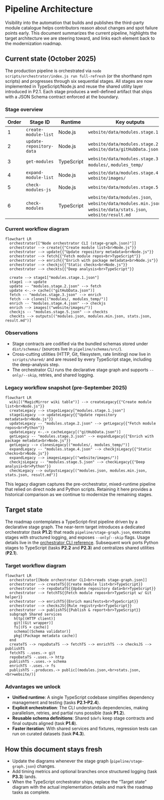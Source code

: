 # Pipeline Architecture

Visibility into the automation that builds and publishes the third-party module catalogue helps contributors reason about changes and spot failure points early. This document summarizes the current pipeline, highlights the target architecture we are steering toward, and links each element back to the modernization roadmap.

## Current state (October 2025)

The production pipeline is orchestrated via `node scripts/orchestrator/index.js run full-refresh` (or the shorthand npm scripts) and progresses through six sequential stages. All stages are now implemented in TypeScript/Node.js and reuse the shared utility layer introduced in P2.1. Each stage produces a well-defined artifact that ships with a JSON Schema contract enforced at the boundary.

### Stage overview

| Order | Stage ID                 | Runtime    | Key outputs                                                                                                  |
| ----- | ------------------------ | ---------- | ------------------------------------------------------------------------------------------------------------ |
| 1     | `create-module-list`     | Node.js    | `website/data/modules.stage.1.json`                                                                          |
| 2     | `update-repository-data` | Node.js    | `website/data/modules.stage.2.json`, `website/data/gitHubData.json`                                          |
| 3     | `get-modules`            | TypeScript | `website/data/modules.stage.3.json`, `modules/`, `modules_temp/`                                             |
| 4     | `expand-module-list`     | Node.js    | `website/data/modules.stage.4.json`, `website/images/`                                                       |
| 5     | `check-modules-js`       | Node.js    | `website/data/modules.stage.5.json`                                                                          |
| 6     | `check-modules`          | TypeScript | `website/data/modules.json`, `website/data/modules.min.json`, `website/data/stats.json`, `website/result.md` |

### Current workflow diagram

```mermaid
flowchart LR
  orchestrator[["Node orchestrator CLI (stage-graph.json)"]]
  orchestrator --> create{{"Create module list<br>Node.js"}}
  orchestrator --> update{{"Update repository metadata<br>Node.js"}}
  orchestrator --> fetch{{"Fetch module repos<br>TypeScript"}}
  orchestrator --> enrich{{"Enrich with package metadata<br>Node.js"}}
  orchestrator --> checkjs{{"Static checks<br>Node.js"}}
  orchestrator --> checkts{{"Deep analysis<br>TypeScript"}}

  create --> stage1["modules.stage.1.json"]
  stage1 --> update
  update -- "modules.stage.2.json" --> fetch
  update <-.-> cache[("gitHubData.json")]
  fetch -- "modules.stage.3.json" --> enrich
  fetch --> clones[("modules/, modules_temp/")]
  enrich -- "modules.stage.4.json" --> checkjs
  enrich --> images[("website/images/")]
  checkjs -- "modules.stage.5.json" --> checkts
  checkts --> outputs[("modules.json, modules.min.json, stats.json, result.md")]
```

### Observations

- Stage contracts are codified via the bundled schemas stored under `dist/schemas/` (sources live in `pipeline/schemas/src/`).
- Cross-cutting utilities (HTTP, Git, filesystem, rate limiting) now live in `scripts/shared/` and are reused by every TypeScript stage, including the deep-analysis step.
- The orchestrator CLI runs the declarative stage graph and supports `--only/--skip`, retries, and shared logging.

### Legacy workflow snapshot (pre-September 2025)

```mermaid
flowchart LR
  wiki[("MagicMirror wiki table")] --> createLegacy{{"Create module list<br>Node.js"}}
  createLegacy --> stage1Legacy["modules.stage.1.json"]
  stage1Legacy --> updateLegacy{{"Update repository metadata<br>Node.js"}}
  updateLegacy -- "modules.stage.2.json" --> getLegacy{{"Fetch module repos<br>Python"}}
  updateLegacy <-.-> cacheLegacy[("gitHubData.json")]
  getLegacy -- "modules.stage.3.json" --> expandLegacy{{"Enrich with package metadata<br>Node.js"}}
  getLegacy --> clonesLegacy[("modules/, modules_temp/")]
  expandLegacy -- "modules.stage.4.json" --> checkjsLegacy{{"Static checks<br>Node.js"}}
  expandLegacy --> imagesLegacy[("website/images/")]
  checkjsLegacy -- "modules.stage.5.json" --> checkLegacy{{"Deep analysis<br>Python"}}
  checkLegacy --> outputsLegacy[("modules.json, modules.min.json, stats.json, result.md")]
```

This legacy diagram captures the pre-orchestrator, mixed-runtime pipeline that relied on direct node and Python scripts. Retaining it here provides a historical comparison as we continue to modernize the remaining stages.

## Target state

The roadmap contemplates a TypeScript-first pipeline driven by a declarative stage graph. The near-term target introduces a dedicated orchestrator (task **P1.2**) that reads `pipeline/stage-graph.json`, executes stages with structured logging, and exposes `--only`/`--skip` flags. Usage details live in the [orchestrator CLI reference](pipeline/orchestrator-cli-reference.md). Subsequent work ports Python stages to TypeScript (tasks **P2.2** and **P2.3**) and centralizes shared utilities (**P2.1**).

### Target workflow diagram

```mermaid
flowchart LR
  orchestrator[[Node orchestrator CLI<br>reads stage-graph.json]]
  orchestrator --> createTS{{Create module list<br>TypeScript}}
  orchestrator --> repoDataTS{{Update repository data<br>TypeScript}}
  orchestrator --> fetchTS{{Fetch module repos<br>TypeScript w/ Git helper}}
  orchestrator --> enrichTS{{Enrich manifests<br>TypeScript}}
  orchestrator --> checksJS{{Rule registry<br>TypeScript}}
  orchestrator --> publishTS{{Publish & report<br>TypeScript}}
  subgraph Shared services
    http[(HTTP client)]
    git[(Git wrapper)]
    fs[(FS + cache)]
    schema[(Schema validator)]
    pkg[(Package metadata cache)]
  end
  createTS --> repoDataTS --> fetchTS --> enrichTS --> checksJS --> publishTS
  fetchTS -.uses.-> git
  repoDataTS -.uses.-> http
  publishTS -.uses.-> schema
  enrichTS -.uses.-> fs
  publishTS -.produces.-> public[(modules.json,<br>stats.json,<br>website/)]
```

### Advantages we unlock

- **Unified runtime**: A single TypeScript codebase simplifies dependency management and testing (tasks **P2.1–P2.4**).
- **Explicit orchestration**: The CLI understands dependencies, making parallelism, retries, and partial runs possible (task **P1.2**).
- **Reusable schema definitions**: Shared `$defs` keep stage contracts and final outputs aligned (task **P1.6**).
- **Faster iteration**: With shared services and fixtures, regression tests can run on curated datasets (task **P4.3**).

## How this document stays fresh

- Update the diagrams whenever the stage graph (`pipeline/stage-graph.json`) changes.
- Add timing metrics and optional branches once structured logging (task **P3.3**) lands.
- When the TypeScript orchestrator ships, replace the “Target state” diagram with the actual implementation details and mark the roadmap tasks as complete.
